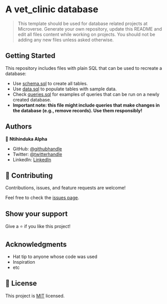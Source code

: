 # A vet_clinic database

> This template should be used for database related projects at Microverse.
> Generate your own repository, update this README and edit all files content while working on projects. You should not be adding any new files unless asked otherwise.


## Getting Started

This repository includes files with plain SQL that can be used to recreate a database:

- Use [schema.sql](./schema.sql) to create all tables.
- Use [data.sql](./data.sql) to populate tables with sample data.
- Check [queries.sql](./queries.sql) for examples of queries that can be run on a newly created database. 
- **Important note: this file might include queries that make changes in the database (e.g., remove records). Use them responsibly!**


## Authors

👤 **Ntihinduka Alpha**

- GitHub: [@githubhandle](https://github.com/AlphaNtihinduka)
- Twitter: [@twitterhandle](https://twitter.com/@alphantihinduka)
- LinkedIn: [LinkedIn](https://www.linkedin.com/in/ntihinduka-alpha-81bb7b22a/)

## 🤝 Contributing

Contributions, issues, and feature requests are welcome!

Feel free to check the [issues page](../../issues/).

## Show your support

Give a ⭐️ if you like this project!

## Acknowledgments

- Hat tip to anyone whose code was used
- Inspiration
- etc

## 📝 License

This project is [MIT](./MIT.md) licensed.
